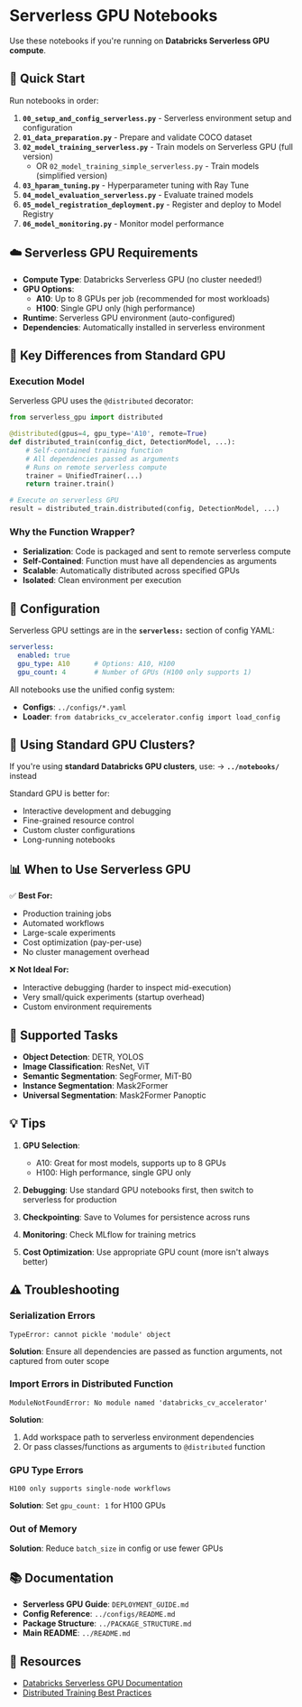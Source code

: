 # Serverless GPU Notebooks

Use these notebooks if you're running on **Databricks Serverless GPU compute**.

## 🚀 Quick Start

Run notebooks in order:

1. **`00_setup_and_config_serverless.py`** - Serverless environment setup and configuration
2. **`01_data_preparation.py`** - Prepare and validate COCO dataset
3. **`02_model_training_serverless.py`** - Train models on Serverless GPU (full version)
   - OR `02_model_training_simple_serverless.py` - Train models (simplified version)
4. **`03_hparam_tuning.py`** - Hyperparameter tuning with Ray Tune
5. **`04_model_evaluation_serverless.py`** - Evaluate trained models
6. **`05_model_registration_deployment.py`** - Register and deploy to Model Registry
7. **`06_model_monitoring.py`** - Monitor model performance

## ☁️ Serverless GPU Requirements

- **Compute Type**: Databricks Serverless GPU (no cluster needed!)
- **GPU Options**: 
  - **A10**: Up to 8 GPUs per job (recommended for most workloads)
  - **H100**: Single GPU only (high performance)
- **Runtime**: Serverless GPU environment (auto-configured)
- **Dependencies**: Automatically installed in serverless environment

## 🎯 Key Differences from Standard GPU

### Execution Model
Serverless GPU uses the `@distributed` decorator:

```python
from serverless_gpu import distributed

@distributed(gpus=4, gpu_type='A10', remote=True)
def distributed_train(config_dict, DetectionModel, ...):
    # Self-contained training function
    # All dependencies passed as arguments
    # Runs on remote serverless compute
    trainer = UnifiedTrainer(...)
    return trainer.train()

# Execute on serverless GPU
result = distributed_train.distributed(config, DetectionModel, ...)
```

### Why the Function Wrapper?
- **Serialization**: Code is packaged and sent to remote serverless compute
- **Self-Contained**: Function must have all dependencies as arguments
- **Scalable**: Automatically distributed across specified GPUs
- **Isolated**: Clean environment per execution

## 🔧 Configuration

Serverless GPU settings are in the **`serverless:`** section of config YAML:

```yaml
serverless:
  enabled: true
  gpu_type: A10      # Options: A10, H100
  gpu_count: 4       # Number of GPUs (H100 only supports 1)
```

All notebooks use the unified config system:
- **Configs**: `../configs/*.yaml`
- **Loader**: `from databricks_cv_accelerator.config import load_config`

## 🌟 Using Standard GPU Clusters?

If you're using **standard Databricks GPU clusters**, use:
→ **`../notebooks/`** instead

Standard GPU is better for:
- Interactive development and debugging
- Fine-grained resource control
- Custom cluster configurations
- Long-running notebooks

## 📊 When to Use Serverless GPU

✅ **Best For:**
- Production training jobs
- Automated workflows
- Large-scale experiments
- Cost optimization (pay-per-use)
- No cluster management overhead

❌ **Not Ideal For:**
- Interactive debugging (harder to inspect mid-execution)
- Very small/quick experiments (startup overhead)
- Custom environment requirements

## 🎯 Supported Tasks

- **Object Detection**: DETR, YOLOS
- **Image Classification**: ResNet, ViT
- **Semantic Segmentation**: SegFormer, MiT-B0
- **Instance Segmentation**: Mask2Former
- **Universal Segmentation**: Mask2Former Panoptic

## 💡 Tips

1. **GPU Selection**:
   - A10: Great for most models, supports up to 8 GPUs
   - H100: High performance, single GPU only

2. **Debugging**: Use standard GPU notebooks first, then switch to serverless for production

3. **Checkpointing**: Save to Volumes for persistence across runs

4. **Monitoring**: Check MLflow for training metrics

5. **Cost Optimization**: Use appropriate GPU count (more isn't always better)

## ⚠️ Troubleshooting

### Serialization Errors
```
TypeError: cannot pickle 'module' object
```
**Solution**: Ensure all dependencies are passed as function arguments, not captured from outer scope

### Import Errors in Distributed Function
```
ModuleNotFoundError: No module named 'databricks_cv_accelerator'
```
**Solution**: 
1. Add workspace path to serverless environment dependencies
2. Or pass classes/functions as arguments to `@distributed` function

### GPU Type Errors
```
H100 only supports single-node workflows
```
**Solution**: Set `gpu_count: 1` for H100 GPUs

### Out of Memory
**Solution**: Reduce `batch_size` in config or use fewer GPUs

## 📚 Documentation

- **Serverless GPU Guide**: `DEPLOYMENT_GUIDE.md`
- **Config Reference**: `../configs/README.md`
- **Package Structure**: `../PACKAGE_STRUCTURE.md`
- **Main README**: `../README.md`

## 🔗 Resources

- [Databricks Serverless GPU Documentation](https://docs.databricks.com/serverless-compute/index.html)
- [Distributed Training Best Practices](https://pytorch-lightning.readthedocs.io/en/stable/clouds/cluster.html)

